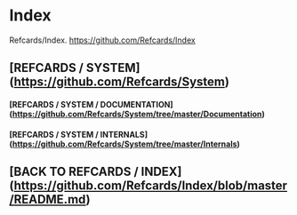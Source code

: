 # Index
Refcards/Index. https://github.com/Refcards/Index

## [REFCARDS / SYSTEM] (https://github.com/Refcards/System)
#### [REFCARDS / SYSTEM / DOCUMENTATION] (https://github.com/Refcards/System/tree/master/Documentation)
#### [REFCARDS / SYSTEM / INTERNALS] (https://github.com/Refcards/System/tree/master/Internals)

## [BACK TO REFCARDS / INDEX] (https://github.com/Refcards/Index/blob/master/README.md)
